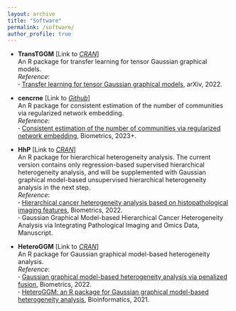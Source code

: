 ```yaml
---
layout: archive
title: "Software"
permalink: /software/
author_profile: true
---
```


- **TransTGGM** [Link to [*CRAN*](https://cran.r-project.org/web/packages/TransTGGM/)]   
An R package for transfer learning for tensor Gaussian graphical models.  
*Reference*:  
**·** [Transfer learning for tensor Gaussian graphical models](https://arxiv.org/abs/2211.09391), arXiv, 2022.

- **cencrne** [Link to [*Github*](https://github.com/Ren-Mingyang/cencrne)]   
An R package for consistent estimation of the number of communities via regularized network embedding.  
*Reference*:  
**·** [Consistent estimation of the number of communities via regularized network embedding](https://doi.org/10.1111/biom.13815), Biometrics, 2023+.

- **HhP** [Link to [*CRAN*](https://cran.r-project.org/web/packages/HhP/)]   
An R package for hierarchical heterogeneity analysis. The current version contains only regression-based supervised hierarchical heterogeneity analysis, and will be supplemented with Gaussian graphical model-based unsupervised hierarchical heterogeneity analysis in the next step.  
*Reference*:  
**·** [Hierarchical cancer heterogeneity analysis based on histopathological imaging features](https://doi.org/10.1111/biom.13544), Biometrics, 2022.    
**·** Gaussian Graphical Model-based Hierarchical Cancer Heterogeneity Analysis via Integrating Pathological Imaging and Omics Data, Manuscript.

- **HeteroGGM** [Link to [*CRAN*](https://CRAN.R-project.org/package=HeteroGGM)]   
An R package for Gaussian graphical model-based heterogeneity analysis.  
*Reference*:  
**·** [Gaussian graphical model-based heterogeneity analysis via penalized fusion](https://doi.org/10.1111/biom.13426), Biometrics, 2022.  
**·** [HeteroGGM: an R package for Gaussian graphical model-based heterogeneity analysis](https://doi.org/10.1093/bioinformatics/btab134), Bioinformatics, 2021.     
 
